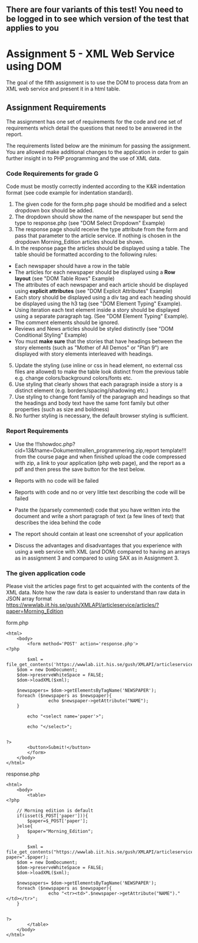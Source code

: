 ## There are four variants of this test! You need to be logged in to see which version of the test that applies to you

# Assignment 5 - XML Web Service using DOM
The goal of the fifth assignment is to use the DOM to process data from an XML web service and present it in a html table.

## Assignment Requirements
The assignment has one set of requirements for the code and one set of requirements which detail the questions that need to be answered in the report.

The requirements listed below are the minimum for passing the assignment. You are allowed make additional changes to the application in order to gain further insight in to PHP programming and the use of XML data.

### Code Requirements for grade G

Code must be mostly correctly indented according to the K&R indentation format (see code example for indentation standard).

1. The given code for the form.php page should be modified and a select dropdown box should be added.  
2. The dropdown should show the name of the newspaper but send the type to response.php (see "DOM Select Dropdown" Example)
3. The response page should receive the type attribute from the form and pass that parameter to the article service. If nothing is chosen in the dropdown Morning_Edition articles should be shown.
4. In the response page the articles should be displayed using a table. The table should be formatted according to the following rules:
 * Each newspaper should have a row in the table
 * The articles for each newspaper should be displayed using a **Row layout** (see "DOM Table Rows" Example)
 * The attributes of each newspaper and each article should be displayed using **explicit attributes** (see "DOM Explicit Attributes" Example)
 * Each story should be displayed using a div tag and each heading should be displayed using the h3 tag (see "DOM Element Typing" Example).
 * Using iteration each text element inside a story should be displayed using a separate paragraph tag. (See "DOM Element Typing" Example).
 * The comment elements should be ignored.
 * Reviews and News articles should be styled distinctly (see "DOM Conditional Styling" Example) 
 * You must **make sure** that the stories that have headings between the story elements (such as "Mother of All Demos" or "Plan 9") are displayed with story elements interleaved with headings.
5. Update the styling (use inline or css in head element, no external css files are allowed) to make the table look distinct from the previous table e.g. change colors/background colors/fonts etc.
6. Use styling that clearly shows that each paragraph inside a story is a distinct element (e.g. borders/spacing/shadowing etc.)
7. Use styling to change font family of the paragraph and headings so that the headings and body text have the same font family but other properties (such as size and boldness)
8. No further styling is necessary, the default browser styling is sufficient.

### Report Requirements
* Use the !!!showdoc.php?cid=13&fname=Dokumentmallen_programmering.zip,report template!!! from the course page and when finished upload the code compressed with zip, a link to your application (php web page), and the report as a pdf and then press the save button for the test below.
* Reports with no code will be failed
* Reports with code and no or very little text describing the code will be failed
* Paste the (sparsely commented) code that you have written into the document and write a short paragraph of text (a few lines of text) that describes the idea behind the code
* The report should contain at least one screenshot of your application

* Discuss the advantages and disadvantages that you experience with using a web service with XML (and DOM) compared to having an arrays as in assignment 3 and compared to using SAX as in Assignment 3.

### The given application code

Please visit the articles page first to get acquainted with the contents of the XML data. Note how the raw data is easier to understand than raw data in JSON array format
https://wwwlab.iit.his.se/gush/XMLAPI/articleservice/articles/?paper=Morning_Edition

form.php
~~~
<html>
	<body>
		<form method='POST' action='response.php'>
<?php
 
 		$xml = file_get_contents('https://wwwlab.iit.his.se/gush/XMLAPI/articleservice/papers');
    $dom = new DomDocument;
    $dom->preserveWhiteSpace = FALSE;
    $dom->loadXML($xml);
    
    $newspapers= $dom->getElementsByTagName('NEWSPAPER');
    foreach ($newspapers as $newspaper){
  				echo $newspaper->getAttribute("NAME");		
    }
		
		echo "<select name='paper'>";
		
		echo "</select>";
		
  
?>
		<button>Submit!</button>
		</form>
	</body>
</html>                                                                                                                                            
~~~

response.php
~~~
<html>
	<body>
		<table>
<?php
 
    // Morning edition is default
    if(isset($_POST['paper'])){
        $paper=$_POST['paper'];
    }else{
        $paper="Morning_Edition";
    }			
						
 		$xml = file_get_contents("https://wwwlab.iit.his.se/gush/XMLAPI/articleservice/articles?paper=".$paper);
    $dom = new DomDocument;
    $dom->preserveWhiteSpace = FALSE;
    $dom->loadXML($xml);

    $newspapers= $dom->getElementsByTagName('NEWSPAPER');
    foreach ($newspapers as $newspaper){
  				echo "<tr><td>".$newspaper->getAttribute("NAME")."</td></tr>";		
    }
		
  
?>
		</table>
	</body>
</html>                                                                                                                                              
~~~

